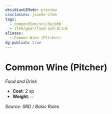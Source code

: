 ```yaml
---
obsidianUIMode: preview
cssclasses: json5e-item
tags:
  - compendium/src/5e/phb
  - item/gear/food-and-drink
aliases:
  - Common Wine (Pitcher)
dg-publish: true
---
```

# Common Wine (Pitcher)
*Food and Drink*  

- **Cost**: 2 sp
- **Weight**: ⏤

*Source: SRD / Basic Rules*